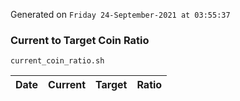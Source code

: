 Generated on `Friday 24-September-2021 at 03:55:37`

### Current to Target Coin Ratio
`current_coin_ratio.sh`

Date|Current|Target|Ratio
---|---|---|---
